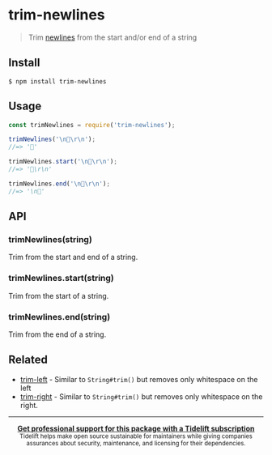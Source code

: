# trim-newlines

> Trim [newlines](https://en.wikipedia.org/wiki/Newline) from the start and/or end of a string


## Install

```
$ npm install trim-newlines
```


## Usage

```js
const trimNewlines = require('trim-newlines');

trimNewlines('\n🦄\r\n');
//=> '🦄'

trimNewlines.start('\n🦄\r\n');
//=> '🦄\r\n'

trimNewlines.end('\n🦄\r\n');
//=> '\n🦄'
```


## API

### trimNewlines(string)

Trim from the start and end of a string.

### trimNewlines.start(string)

Trim from the start of a string.

### trimNewlines.end(string)

Trim from the end of a string.


## Related

- [trim-left](https://github.com/sindresorhus/trim-left) - Similar to `String#trim()` but removes only whitespace on the left
- [trim-right](https://github.com/sindresorhus/trim-right) - Similar to `String#trim()` but removes only whitespace on the right.


---

<div align="center">
	<b>
		<a href="https://tidelift.com/subscription/pkg/npm-trim-newlines?utm_source=npm-trim-newlines&utm_medium=referral&utm_campaign=readme">Get professional support for this package with a Tidelift subscription</a>
	</b>
	<br>
	<sub>
		Tidelift helps make open source sustainable for maintainers while giving companies<br>assurances about security, maintenance, and licensing for their dependencies.
	</sub>
</div>
